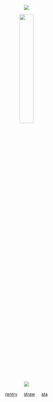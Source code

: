 
<p align = "center">
<img src="https://komarev.com/ghpvc/?username=soasp&color=lightgrey&style=plastic&label=♡"/>
</p>


<p align = "center">
<img src="https://file.garden/Z1SZxHBTpxsvkwdR/8b09ff9dd07fbb518473d0e92b6400d4-removebg-preview.png" height="30%" width="30%" />
</p>

<p align = "center">
<img src="https://spotify-github-profile.kittinanx.com/api/view?uid=31eh5fb5ey6vitr6hd63nzikbbnq&cover_image=true&theme=natemoo-re&show_offline=true&background_color=121212&interchange=false&bar_color=b5b5b5&bar_color_cover=false)](https://github.com/kittinan/spotify-github-profile)"/>

<p align="center">
<a href="https://rentry.co/aphonic">rentry</a> ㅤ
<a href="https://mafios.straw.page">straw</a> ㅤ
<a href="https://soap.atabook.org">ata</a>
